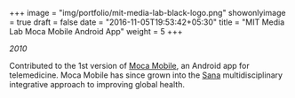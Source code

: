 +++
image = "img/portfolio/mit-media-lab-black-logo.png"
showonlyimage = true
draft = false
date = "2016-11-05T19:53:42+05:30"
title = "MIT Media Lab Moca Mobile Android App"
weight = 5
+++

*2010* 

<!--more-->

Contributed to the 1st version of [Moca Mobile](https://www.media.mit.edu/projects/moca/overview/), an Android app for telemedicine. Moca Mobile has since grown into the [Sana](http://sana.mit.edu/about) multidisciplinary integrative approach to improving global health.